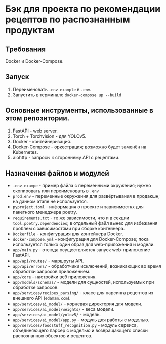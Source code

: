 # Бэк для проекта по рекомендации рецептов по распознанным продуктам
## Требования
Docker и Docker-Compose.
## Запуск
1) Переименовать `.env-example` в `.env`.
2) Запустить в терминале `docker-compose up --build`
## Основные инструменты, использованные в этом репозитории.
1) FastAPI - web server.
2) Torch + Torchvision - для YOLOv5.
3) Docker - контейнеризация.
4) Docker-Compose - оркестрация; возможно будет заменён на Kubernetes.
5) aiohttp - запросы к стороннему API с рецептами.
## Назначения файлов и модулей
- `.env-exampe` - пример файла с переменными окружения; нужно скопировать или переименовать в `.env` 
- `prod.env` - переменные окружения для развёртывания в продакшн; на данном этапе не используется.
- `pyproject.toml` - информация о проекте и зависимостях для пакетного менеджера poetry. 
- `requirements.txt` - те же зависимости, что и в секции `tool.poetry.dependencies`; в отдельный файл вынес для избежания проблем с зависимостями при сборке контейнера.  
- `Dockerfile` - конфигурация для контейнера Docker. 
- `docker-compose.yml` - конфигурация для Docker-Compose; пока используется только один образ для web-приложения и модели. 
- `app/main.py` - отсюда осуществляется запуск web-приложение FastAPI.
- `app/api/routes/` - маршруты API. 
- `app/api/errors/` - обработчики исключений, возникающих во время обработки запросов приложением.
- `app/core` - настройки веб приложения. 
- `app/models/schemas/` - модели для сущностей, используемых при обработке запросов. 
- `app/services/recipes_parsing/` - класс для парсинга рецептов из внешнего API (`edamam.com`). 
- `app/services/ai_model/` - корневая директория для модели.
- `app/services/ai_model/weights/` - веса модели.
- `app/services/ai_model/yolov5/` - модель.
- `app/services/ai_model/app.py` - модуль для работы с моделью.
- `app/services/foodstuff_recognition.py` - модуль сервиса, объединяющего парсер с моделью и возвращающего списки распознанных объектов и рецептов.